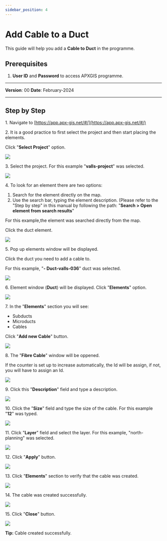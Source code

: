 ```yaml
---
sidebar_position: 4
---
```


# Add Cable to a Duct

This guide will help you add a **Cable to Duct** in the programme.

## **Prerequisites**
1.	**User ID** and **Password** to access APXGIS programme.

------------

**Version**: 00
**Date**: February-2024

------------
## **Step by Step**


1\. Navigate to [https://app.apx-gis.net/#/](https://app.apx-gis.net/#/)


2\. It is a good practice to first select the project and then start placing the elements.

Click "**Select Project**" option.

![](https://ajeuwbhvhr.cloudimg.io/colony-recorder.s3.amazonaws.com/files/2024-02-01/3f090f82-d6c0-4888-babe-b41ba7473a44/ascreenshot.jpeg?tl_px=0,0&br_px=774,432&force_format=png&width=774&wat_scale=69&wat=1&wat_opacity=1&wat_gravity=northwest&wat_url=https://colony-recorder.s3.amazonaws.com/images/watermarks/14B8A6_standard.png&wat_pad=315,-5)


3\. Select the project. For this example "**valls-project**" was selected.

![](https://ajeuwbhvhr.cloudimg.io/colony-recorder.s3.amazonaws.com/files/2024-02-01/52c1e903-e0f8-424e-be9c-fe2d8ef67374/ascreenshot.jpeg?tl_px=0,0&br_px=774,432&force_format=png&width=774&wat_scale=69&wat=1&wat_opacity=1&wat_gravity=northwest&wat_url=https://colony-recorder.s3.amazonaws.com/images/watermarks/14B8A6_standard.png&wat_pad=314,119)


4\. To look for an element there are two options:

1. Search for the element directly on the map.
2. Use the search bar, typing the element description. (Please refer to the "Step by step" in this manual by following the path: "**Search &gt; Open element from search results**"

For this example,the element was searched directly from the map.

Click the duct element.

![](https://ajeuwbhvhr.cloudimg.io/colony-recorder.s3.amazonaws.com/files/2024-02-01/4f524e59-2970-45b1-833c-8680fb6a557f/ascreenshot.jpeg?tl_px=37,368&br_px=812,801&force_format=png&width=774&wat_scale=69&wat=1&wat_opacity=1&wat_gravity=northwest&wat_url=https://colony-recorder.s3.amazonaws.com/images/watermarks/14B8A6_standard.png&wat_pad=362,191)


5\. Pop up elements window will be displayed.

Click the duct you need to add a cable to.

For this example, "**- Duct-valls-036**" duct was selected.

![](https://ajeuwbhvhr.cloudimg.io/colony-recorder.s3.amazonaws.com/files/2024-02-01/84ebbb34-7254-4d46-956d-88d03e7095b4/ascreenshot.jpeg?tl_px=0,235&br_px=774,668&force_format=png&width=774&wat_scale=69&wat=1&wat_opacity=1&wat_gravity=northwest&wat_url=https://colony-recorder.s3.amazonaws.com/images/watermarks/14B8A6_standard.png&wat_pad=313,191)


6\. Element window (**Duct**) will be displayed. Click "**Elements**" option.

![](https://ajeuwbhvhr.cloudimg.io/colony-recorder.s3.amazonaws.com/files/2024-02-01/6f6c2bac-6d3a-459b-86bd-d7baad7c64e6/ascreenshot.jpeg?tl_px=0,0&br_px=945,875&force_format=png&width=1120.0&wat=1&wat_opacity=1&wat_gravity=northwest&wat_url=https://colony-recorder.s3.amazonaws.com/images/watermarks/14B8A6_standard.png&wat_pad=39,481)


7\. In the "**Elements**" section you will see:

- Subducts
- Microducts
- Cables

Click "**Add new Cable**" button.

![](https://ajeuwbhvhr.cloudimg.io/colony-recorder.s3.amazonaws.com/files/2024-02-01/49044408-836a-445c-94f6-abc120e16edb/ascreenshot.jpeg?tl_px=0,105&br_px=945,875&force_format=png&width=1120.0&wat=1&wat_opacity=1&wat_gravity=northwest&wat_url=https://colony-recorder.s3.amazonaws.com/images/watermarks/14B8A6_standard.png&wat_pad=414,649)


8\. The "**Fibre Cable**" window will be oppened.

If the counter is set up to increase automatically, the Id will be assign, if not, you will have to assign an Id.

![](https://ajeuwbhvhr.cloudimg.io/colony-recorder.s3.amazonaws.com/files/2024-02-01/afb6aa04-7b14-45dc-8bdf-f2bd3b8f1ae5/ascreenshot.jpeg?tl_px=0,1&br_px=774,434&force_format=png&width=774&wat_scale=69&wat=1&wat_opacity=1&wat_gravity=northwest&wat_url=https://colony-recorder.s3.amazonaws.com/images/watermarks/14B8A6_standard.png&wat_pad=162,191)


9\. Click this "**Description**" field and type a description.

![](https://ajeuwbhvhr.cloudimg.io/colony-recorder.s3.amazonaws.com/files/2024-03-11/b66a104a-2f8f-41cc-803a-e478bb44234a/user_cropped_screenshot.jpeg?tl_px=0,53&br_px=774,486&force_format=png&width=774&wat_scale=69&wat=1&wat_opacity=1&wat_gravity=northwest&wat_url=https://colony-recorder.s3.amazonaws.com/images/watermarks/14B8A6_standard.png&wat_pad=121,191)


10\. Click the "**Size**" field and type the size of the cable. For this example "**12**" was typed.

![](https://ajeuwbhvhr.cloudimg.io/colony-recorder.s3.amazonaws.com/files/2024-03-11/7ec48ca0-e94a-4ccc-9804-6876c169a914/user_cropped_screenshot.jpeg?tl_px=0,91&br_px=774,524&force_format=png&width=774&wat_scale=69&wat=1&wat_opacity=1&wat_gravity=northwest&wat_url=https://colony-recorder.s3.amazonaws.com/images/watermarks/14B8A6_standard.png&wat_pad=106,191)


11\. Click "**Layer**" field and select the layer. For this example, "north-planning" was selected.

![](https://ajeuwbhvhr.cloudimg.io/colony-recorder.s3.amazonaws.com/files/2024-03-11/17fb58c4-b8c7-403b-b35d-f9449db9a8aa/user_cropped_screenshot.jpeg?tl_px=0,145&br_px=774,578&force_format=png&width=774&wat_scale=69&wat=1&wat_opacity=1&wat_gravity=northwest&wat_url=https://colony-recorder.s3.amazonaws.com/images/watermarks/14B8A6_standard.png&wat_pad=98,191)


12\. Click "**Apply**" button.

![](https://ajeuwbhvhr.cloudimg.io/colony-recorder.s3.amazonaws.com/files/2024-02-01/c22d4c17-89d9-460e-8fee-5042fe895a84/ascreenshot.jpeg?tl_px=0,442&br_px=774,875&force_format=png&width=774&wat_scale=69&wat=1&wat_opacity=1&wat_gravity=northwest&wat_url=https://colony-recorder.s3.amazonaws.com/images/watermarks/14B8A6_standard.png&wat_pad=214,382)


13\. Click "**Elements**" section to verify that the cable was created.

![](https://ajeuwbhvhr.cloudimg.io/colony-recorder.s3.amazonaws.com/files/2024-02-01/97e794e1-45af-4764-82b7-1f5f20845f47/ascreenshot.jpeg?tl_px=0,0&br_px=945,875&force_format=png&width=1120.0&wat=1&wat_opacity=1&wat_gravity=northwest&wat_url=https://colony-recorder.s3.amazonaws.com/images/watermarks/14B8A6_standard.png&wat_pad=64,480)


14\. The cable was created successfully.

![](https://ajeuwbhvhr.cloudimg.io/colony-recorder.s3.amazonaws.com/files/2024-03-11/15ee3a06-b380-4bad-97b7-30861c7f05ae/user_cropped_screenshot.jpeg?tl_px=0,0&br_px=945,875&force_format=png&width=1120.0)


15\. Click "**Close**" button.

![](https://ajeuwbhvhr.cloudimg.io/colony-recorder.s3.amazonaws.com/files/2024-02-01/f19f9938-a151-4fd6-a0c3-18f9e9adc60e/ascreenshot.jpeg?tl_px=0,442&br_px=774,875&force_format=png&width=774&wat_scale=69&wat=1&wat_opacity=1&wat_gravity=northwest&wat_url=https://colony-recorder.s3.amazonaws.com/images/watermarks/14B8A6_standard.png&wat_pad=186,375)


**Tip:** Cable created successfully.


